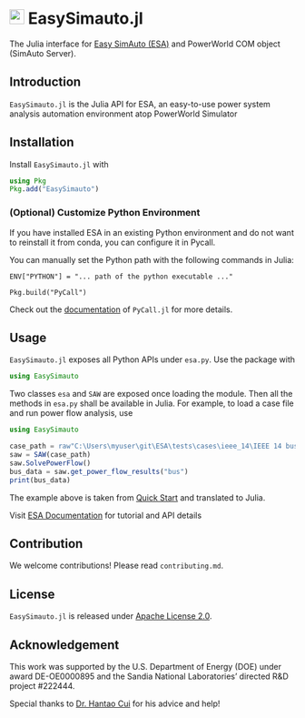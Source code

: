 
# <img src="https://raw.githubusercontent.com/JuliaLang/julia/master/doc/src/assets/julia.ico" height="26"/> EasySimauto.jl

The Julia interface for [Easy SimAuto (ESA)](https://github.com/mzy2240/ESA) and PowerWorld COM object (SimAuto Server).

## Introduction

`EasySimauto.jl` is the Julia API for ESA, an easy-to-use power system analysis automation environment atop PowerWorld Simulator


## Installation

Install `EasySimauto.jl` with

```julia
using Pkg
Pkg.add("EasySimauto")
```

### (Optional) Customize Python Environment 

If you have installed ESA in an existing Python environment and do not want to reinstall it from conda, you can configure it in Pycall.

You can manually set the Python path with the following commands in Julia:

```
ENV["PYTHON"] = "... path of the python executable ..."
      
Pkg.build("PyCall")
```

Check out the [documentation](https://github.com/JuliaPy/PyCall.jl#specifying-the-python-version) of `PyCall.jl` for more details.

## Usage

`EasySimauto.jl` exposes all Python APIs under `esa.py`. Use the package with

```julia
using EasySimauto
```
Two classes `esa` and `SAW` are exposed once loading the module. Then all the methods in `esa.py` shall be available in Julia. For example, to load a case file and run power flow analysis, use

```julia
using EasySimauto

case_path = raw"C:\Users\myuser\git\ESA\tests\cases\ieee_14\IEEE 14 bus_pws_version_21.pwb"
saw = SAW(case_path)
saw.SolvePowerFlow()
bus_data = saw.get_power_flow_results("bus")
print(bus_data)
```
The example above is taken from [Quick Start](https://mzy2240.github.io/ESA/html/quick_start.html#quick-start) and translated to Julia.

Visit [ESA Documentation](https://mzy2240.github.io/ESA/html/index.html) for tutorial and API details

## Contribution

We welcome contributions! Please read `contributing.md`.

## License

`EasySimauto.jl` is released under [Apache License 2.0](https://github.com/mzy2240/ESA.jl/blob/main/LICENSE). 

## Acknowledgement

This work was supported by the U.S. Department of Energy (DOE) under award DE-OE0000895 and the Sandia National Laboratories’ directed R&D project #222444.

Special thanks to [Dr. Hantao Cui](https://github.com/cuihantao) for his advice and help!


